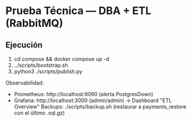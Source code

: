 # Prueba Técnica — DBA + ETL (RabbitMQ)

## Ejecución
1) cd compose && docker compose up -d
2) ../scripts/bootstrap.sh
3) python3 ./scripts/publish.py

Observabilidad:
- Prometheus: http://localhost:9090 (alerta PostgresDown)
- Grafana: http://localhost:3000 (admin/admin) → Dashboard "ETL Overview"
Backups: ./scripts/backup.sh (restaurar a payments_restore con el último .sql.gz)
